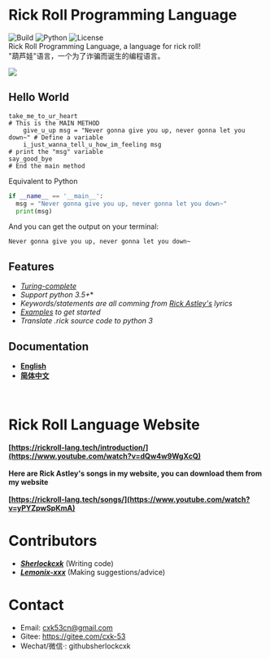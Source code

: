 # Rick Roll Programming Language

![Build](https://img.shields.io/badge/Build-passing-orange?style=for-the-badge&logo=appveyor)
![Python](https://img.shields.io/badge/Python-3.5%2B-brightgreen?style=for-the-badge&logo=appveyor)
![License](https://img.shields.io/badge/License-MIT-red?style=for-the-badge&logo=appveyor)
<br>
Rick Roll Programming Language, a language for rick roll!
<br>
"葫芦娃"语言，一个为了诈骗而诞生的编程语言。

![](https://repository-images.githubusercontent.com/367934588/4a27ae00-b73b-11eb-801b-36dd1756dc93)

## Hello World
```
take_me_to_ur_heart                                                      # This is the MAIN METHOD
    give_u_up msg = "Never gonna give you up, never gonna let you down~" # Define a variable
    i_just_wanna_tell_u_how_im_feeling msg                              # print the "msg" variable
say_good_bye                                                             # End the main method
```
Equivalent to Python
```python
if __name__ == '__main__':
  msg = "Never gonna give you up, never gonna let you down~"
  print(msg)

```

And you can get the output on your terminal:
```
Never gonna give you up, never gonna let you down~
```

## Features
- *[Turing-complete](https://en.wikipedia.org/wiki/Turing_completeness)*
- *Support python 3.5+**
- *Keywords/statements are all comming from [Rick Astley's](https://en.wikipedia.org/wiki/Rick_Astley) lyrics*
- *[Examples](https://github.com/Rick-Lang/rickroll-lang/tree/main/examples) to get started*
- *Translate .rick source code to python 3*

## Documentation
- **[English](https://github.com/Rick-Lang/rickroll-lang/blob/main/doc.md)**
- **[简体中文](https://github.com/Rick-Lang/rickroll-lang/blob/main/doc-Ch.md)**
<br>

# Rick Roll Language Website
**[https://rickroll-lang.tech/introduction/](https://www.youtube.com/watch?v=dQw4w9WgXcQ)**
<br>
<br>
**Here are Rick Astley's songs in my website, you can download them from my website**
<br>
<br>
**[https://rickroll-lang.tech/songs/](https://www.youtube.com/watch?v=yPYZpwSpKmA)**

# Contributors
- _**[Sherlockcxk](https://github.com/Sherlockcxk)**_   (Writing code)
- _**[Lemonix-xxx](https://github.com/Lemonix-xxx)**_   (Making suggestions/advice)

# Contact
- Email: cxk53cn@gmail.com
- Gitee: https://gitee.com/cxk-53
- Wechat/微信·: githubsherlockcxk
